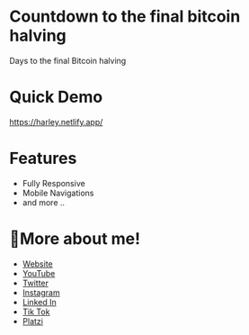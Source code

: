 # Countdown to the final bitcoin halving
Days to the final Bitcoin halving


# Quick Demo
https://harley.netlify.app/


# Features
- Fully Responsive
- Mobile Navigations
- and more ..

# 🤝More about me!

- [Website](https://andygrowth.com/ "Website")
- [YouTube](https://www.youtube.com/c/AndyGrowth "YouTube")
- [Twitter](https://twitter.com/andygrowth1 "Twitter")
- [Instagram](https://www.instagram.com/andygrowth1/ "Instagram")
- [Linked In](https://www.linkedin.com/in/andygrowth1/ "Linked In")
- [Tik Tok](https://www.tiktok.com/@andygrowth1?lang=en "Tik Tok")
- [Platzi](https://platzi.com/p/andygrowth1/ "Platzi")
